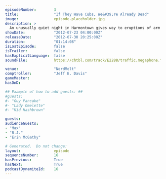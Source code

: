 ```yaml
---
episodeNumber:        3
title:                "If They Have Cubs, We&#39;re Already Dead"
image:                episode-placeholder.jpg
description: >
  An unusually quiet night in Harmontown gives way to eruptions of arm wrestling, wolf hunting, dungeon mastering and child abuse.
showDate:             "2012-07-23 04:00:00Z"
releaseDate:          "2012-07-30 20:25:00Z"
duration:             "01:14:08"
isLostEpisode:        false
isTrailer:            false
hasExplicitLanguage:  false
soundFile:            https://chtbl.com/track/E2288/traffic.megaphone.fm/STA3517247513.mp3?updated=1555699895

venue:                "NerdMelt"
comptroller:          "Jeff B. Davis"
gameMaster:           
hasDnD:               

## Example of how to add guests: ##
#guests:
#- "Guy Pancake"
#- "Lady Omelette"
#- "Kid Hashbrown"

guests:
audienceGuests:
- "Max"
- "B.J."
- "Erin McGathy"

# Generated.  Do not change:
layout:               episode
sequenceNumber:       16
hasPrevious:          True
hasNext:              True
podcastDynamiteId:    16
---
```


<!-- The episode description will be rendered here -->
<!-- Add your content below here -->

